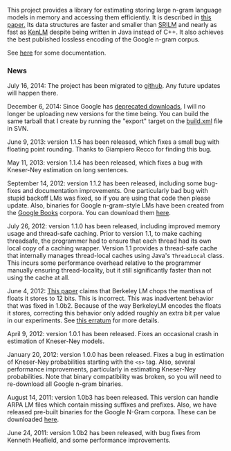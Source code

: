 This project provides a library for estimating storing large n-gram language models in memory and accessing them efficiently. It is described in <a href='http://nlp.cs.berkeley.edu/pubs/Pauls-Klein_2011_LM_paper.pdf'>this paper.</a> Its data structures are faster and smaller than <a href='http://nlp.cs.berkeley.edu/'>SRILM</a> and nearly as fast as <a href='http://kheafield.com/code/kenlm/'>KenLM</a> despite being written in Java instead of C++. It also achieves the best published lossless encoding of the Google n-gram corpus.

See <a href='http://berkeleylm.googlecode.com/svn/trunk/doc/edu/berkeley/nlp/lm/io/LmReaders.html'>here</a> for some documentation.

### News ###

July 16, 2014: The project has been migrated to <a href='https://github.com/adampauls/berkeleylm'>github</a>. Any future updates will happen there.

December 6, 2014: Since Google has <a href='http://google-opensource.blogspot.com/2013/05/a-change-to-google-code-download-service.html'>deprecated downloads</a>, I will no longer be uploading new versions for the time being. You can build the same tarball that I create by running the "export" target on the <a href='https://code.google.com/p/berkeleylm/source/browse/trunk/build.xml'>build.xml</a> file in SVN.

June 9, 2013: version 1.1.5 has been released, which fixes a small bug with floating point rounding. Thanks to Giampiero Recco for finding this bug.

May 11, 2013: version 1.1.4 has been released, which fixes a bug with Kneser-Ney estimation on long sentences.

September 14, 2012: version 1.1.2 has been released, including some bug-fixes and documentation improvements. One particularly bad bug with stupid backoff LMs was fixed, so if you are using that code then please update. Also, binaries for Google n-gram-style LMs have been created from the <a href='http://books.google.com/ngrams/datasets'>Google Books</a> corpora. You can download them  [here](http://tomato.banatao.berkeley.edu:8080/berkeleylm_binaries).

July 26, 2012: version 1.1.0 has been released, including improved memory usage and thread-safe caching. Prior to version 1.1, to make caching threadsafe, the programmer had to ensure that each thread had its own local copy of a caching wrapper. Version 1.1 provides a thread-safe cache that internally manages thread-local caches using Java's `ThreadLocal` class. This incurs some performance overhead relative to the programmer manually ensuring thread-locality,  but it still significantly faster than not using the cache at all.

June 4, 2012: <a href='http://kheafield.com/professional/avenue/kenlm.pdf'>This paper</a> claims that Berkeley LM chops the mantissa of floats it stores to 12 bits. This is incorrect. This was inadvertent behavior that was fixed in 1.0b2. Because of the way BerkeleyLM encodes the floats it stores, correcting this behavior only added roughly an extra bit per value in our experiments. See [this erratum](Errata.md) for more details.

April 9, 2012: version 1.0.1 has been released. Fixes an occasional crash in estimation of Kneser-Ney models.

January 20, 2012: version 1.0.0 has been released. Fixes a bug in estimation of Kneser-Ney probabilities starting with the `<s>` tag. Also, several performance improvements, particularly in estimating Kneser-Ney probabilities. Note that binary compatibility was broken, so you will need to re-download all Google n-gram binaries.

August 14, 2011: version 1.0b3 has been released. This version can handle ARPA LM files which contain missing suffixes and prefixes. Also, we have released pre-built binaries for the Google N-Gram corpora. These can be downloaded [here](http://tomato.banatao.berkeley.edu:8080/berkeleylm_binaries).

June 24, 2011: version 1.0b2 has been released, with bug fixes from Kenneth Heafield, and some performance improvements.


